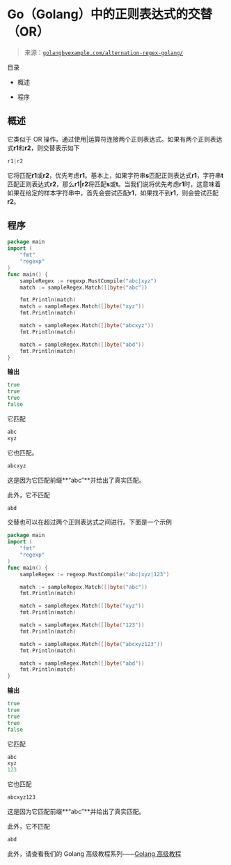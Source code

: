<!--yml

类别：未分类

日期：2024-10-13 06:36:41

-->

# Go（Golang）中的正则表达式的交替（OR）

> 来源：[`golangbyexample.com/alternation-regex-golang/`](https://golangbyexample.com/alternation-regex-golang/)

目录

+   概述

+   程序

## **概述**

它类似于 OR 操作。通过使用|运算符连接两个正则表达式。如果有两个正则表达式**r1**和**r2**，则交替表示如下

```go
r1|r2
```

它将匹配**r1**或**r2**，优先考虑**r1**。基本上，如果字符串**s**匹配正则表达式**r1**，字符串**t**匹配正则表达式**r2**，那么**r1|r2**将匹配**s**或**t**。当我们说将优先考虑**r1**时，这意味着如果在给定的样本字符串中，首先会尝试匹配**r1**，如果找不到**r1**，则会尝试匹配**r2**。

## **程序**

```go
package main
import (
    "fmt"
    "regexp"
)
func main() {
    sampleRegex := regexp.MustCompile("abc|xyz")
    match := sampleRegex.Match([]byte("abc"))

    fmt.Println(match)
    match = sampleRegex.Match([]byte("xyz"))
    fmt.Println(match)

    match = sampleRegex.Match([]byte("abcxyz"))
    fmt.Println(match)

    match = sampleRegex.Match([]byte("abd"))
    fmt.Println(match)
}
```

**输出**

```go
true
true
true
false
```

它匹配

```go
abc
xyz
```

它也匹配。

```go
abcxyz
```

这是因为它匹配前缀**“abc”**并给出了真实匹配。

此外，它不匹配

```go
abd
```

交替也可以在超过两个正则表达式之间进行。下面是一个示例

```go
package main
import (
    "fmt"
    "regexp"
)
func main() {
    sampleRegex := regexp.MustCompile("abc|xyz|123")

    match := sampleRegex.Match([]byte("abc"))
    fmt.Println(match)

    match = sampleRegex.Match([]byte("xyz"))
    fmt.Println(match)

    match = sampleRegex.Match([]byte("123"))
    fmt.Println(match)

    match = sampleRegex.Match([]byte("abcxyz123"))
    fmt.Println(match)

    match = sampleRegex.Match([]byte("abd"))
    fmt.Println(match)
}
```

**输出**

```go
true
true
true
true
false
```

它匹配

```go
abc
xyz
123
```

它也匹配

```go
abcxyz123
```

这是因为它匹配前缀**“abc”**并给出了真实匹配。

此外，它不匹配

```go
abd
```

此外，请查看我们的 Golang 高级教程系列——[Golang 高级教程](https://golangbyexample.com/golang-comprehensive-tutorial/)



